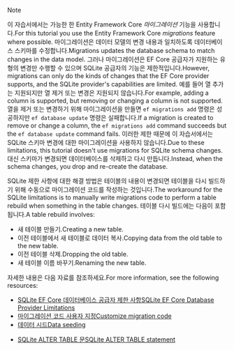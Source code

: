
> [!NOTE]
> <span data-ttu-id="0f249-101">이 자습서에서는 가능한 한 Entity Framework Core *마이그레이션* 기능을 사용합니다.</span><span class="sxs-lookup"><span data-stu-id="0f249-101">For this tutorial you use the Entity Framework Core *migrations* feature where possible.</span></span> <span data-ttu-id="0f249-102">마이그레이션은 데이터 모델의 변경 내용과 일치하도록 데이터베이스 스키마를 수정합니다.</span><span class="sxs-lookup"><span data-stu-id="0f249-102">Migrations updates the database schema to match changes in the data model.</span></span> <span data-ttu-id="0f249-103">그러나 마이그레이션은 EF Core 공급자가 지원하는 유형의 변경만 수행할 수 있으며 SQLite 공급자의 기능은 제한적입니다.</span><span class="sxs-lookup"><span data-stu-id="0f249-103">However, migrations can only do the kinds of changes that the EF Core provider supports, and the SQLite provider's capabilities are limited.</span></span> <span data-ttu-id="0f249-104">예를 들어 열 추가는 지원되지만 열 제거 또는 변경은 지원되지 않습니다.</span><span class="sxs-lookup"><span data-stu-id="0f249-104">For example, adding a column is supported, but removing or changing a column is not supported.</span></span> <span data-ttu-id="0f249-105">열을 제거 또는 변경하기 위해 마이그레이션을 만들면 `ef migrations add` 명령은 성공하지만 `ef database update` 명령은 실패합니다.</span><span class="sxs-lookup"><span data-stu-id="0f249-105">If a migration is created to remove or change a column, the `ef migrations add` command succeeds but the `ef database update` command fails.</span></span> <span data-ttu-id="0f249-106">이러한 제한 때문에 이 자습서에서는 SQLite 스키마 변경에 대한 마이그레이션을 사용하지 않습니다.</span><span class="sxs-lookup"><span data-stu-id="0f249-106">Due to these limitations, this tutorial doesn't use migrations for SQLite schema changes.</span></span> <span data-ttu-id="0f249-107">대신 스키마가 변경되면 데이터베이스를 삭제하고 다시 만듭니다.</span><span class="sxs-lookup"><span data-stu-id="0f249-107">Instead, when the schema changes, you drop and re-create the database.</span></span>
>
><span data-ttu-id="0f249-108">SQLite 제한 사항에 대한 해결 방법은 테이블의 내용이 변경되면 테이블을 다시 빌드하기 위해 수동으로 마이그레이션 코드를 작성하는 것입니다.</span><span class="sxs-lookup"><span data-stu-id="0f249-108">The workaround for the SQLite limitations is to manually write migrations code to perform a table rebuild when something in the table changes.</span></span> <span data-ttu-id="0f249-109">테이블 다시 빌드에는 다음이 포함됩니다.</span><span class="sxs-lookup"><span data-stu-id="0f249-109">A table rebuild involves:</span></span>
>
>* <span data-ttu-id="0f249-110">새 테이블 만들기.</span><span class="sxs-lookup"><span data-stu-id="0f249-110">Creating a new table.</span></span>
>* <span data-ttu-id="0f249-111">이전 테이블에서 새 테이블로 데이터 복사.</span><span class="sxs-lookup"><span data-stu-id="0f249-111">Copying data from the old table to the new table.</span></span>
>* <span data-ttu-id="0f249-112">이전 테이블 삭제.</span><span class="sxs-lookup"><span data-stu-id="0f249-112">Dropping the old table.</span></span>
>* <span data-ttu-id="0f249-113">새 테이블 이름 바꾸기.</span><span class="sxs-lookup"><span data-stu-id="0f249-113">Renaming the new table.</span></span>
>
><span data-ttu-id="0f249-114">자세한 내용은 다음 자료를 참조하세요.</span><span class="sxs-lookup"><span data-stu-id="0f249-114">For more information, see the following resources:</span></span>
>
> * [<span data-ttu-id="0f249-115">SQLite EF Core 데이터베이스 공급자 제한 사항</span><span class="sxs-lookup"><span data-stu-id="0f249-115">SQLite EF Core Database Provider Limitations</span></span>](/ef/core/providers/sqlite/limitations)
> * [<span data-ttu-id="0f249-116">마이그레이션 코드 사용자 지정</span><span class="sxs-lookup"><span data-stu-id="0f249-116">Customize migration code</span></span>](/ef/core/managing-schemas/migrations/#customize-migration-code)
> * [<span data-ttu-id="0f249-117">데이터 시드</span><span class="sxs-lookup"><span data-stu-id="0f249-117">Data seeding</span></span>](/ef/core/modeling/data-seeding)
  * [<span data-ttu-id="0f249-118">SQLite ALTER TABLE 문</span><span class="sxs-lookup"><span data-stu-id="0f249-118">SQLite ALTER TABLE statement</span></span>](https://sqlite.org/lang_altertable.html)